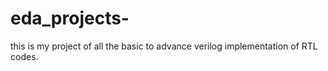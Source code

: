 # eda_projects-
this is my project of all the basic to advance verilog implementation of RTL codes.
